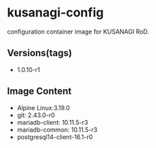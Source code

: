 # kusanagi-config

configuration container image for KUSANAGI RoD.

## Versions(tags)
- 1.0.10-r1

## Image Content
- Alpine Linux:3.19.0
- git: 2.43.0-r0
- mariadb-client: 10.11.5-r3
- mariadb-common: 10.11.5-r3
- postgresql14-client-16.1-r0

